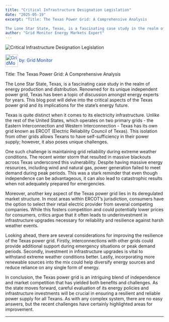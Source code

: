 ```yaml
---
title: "Critical Infrastructure Designation Legislation"
date: "2025-05-19"
excerpt: "Title: The Texas Power Grid: A Comprehensive Analysis

The Lone Star State, Texas, is a fascinating case study in the realm of energy production an..."
author: "Grid Monitor Energy Markets Expert"
---
```





![Critical Infrastructure Designation Legislation](https://blog-images-folder.s3.eu-west-1.amazonaws.com/Critical-Infrastructure-Designation-Legislation.jpg)

<span style="color: #194f90; vertical-align: middle; display: inline;">
  <img src="../assets/gridMonitorAI-icon.png" alt="GridMonitor icon" width="40" style="vertical-align: middle; display: inline;"> by:
  <a href="/" style="color: #194f90; text-decoration: none;">Grid Monitor</a>
</span>

Title: The Texas Power Grid: A Comprehensive Analysis

The Lone Star State, Texas, is a fascinating case study in the realm of energy production and distribution. Renowned for its unique independent power grid, Texas has been a topic of discussion amongst energy experts for years. This blog post will delve into the critical aspects of the Texas power grid and its implications for the state’s energy future.

Texas is quite distinct when it comes to its electricity infrastructure. Unlike the rest of the United States, which operates on two primary grids - the Eastern Interconnection and Western Interconnection - Texas has its own grid known as ERCOT (Electric Reliability Council of Texas). This isolation from other grids allows Texans to have self-sufficiency in their power supply; however, it also poses unique challenges.

One such challenge is maintaining grid reliability during extreme weather conditions. The recent winter storm that resulted in massive blackouts across Texas underscored this vulnerability. Despite having massive energy resources, including wind and natural gas, power generation failed to meet demand during peak periods. This was a stark reminder that even though independence can be advantageous, it can also lead to catastrophic results when not adequately prepared for emergencies.

Moreover, another key aspect of the Texas power grid lies in its deregulated market structure. In most areas within ERCOT’s jurisdiction, consumers have the option to select their retail electric provider from several competing companies. While this fosters competition and could potentially lower prices for consumers, critics argue that it often leads to underinvestment in infrastructure upgrades necessary for reliability and resilience against harsh weather events.

Looking ahead, there are several considerations for improving the resilience of the Texas power grid. Firstly, interconnections with other grids could provide additional support during emergency situations or peak demand periods. Secondly, investment in infrastructure upgrades is vital to withstand extreme weather conditions better. Lastly, incorporating more renewable sources into the mix could help diversify energy sources and reduce reliance on any single form of energy.

In conclusion, the Texas power grid is an intriguing blend of independence and market competition that has yielded both benefits and challenges. As the state moves forward, careful evaluation of its energy policies and infrastructure investments will be crucial in ensuring a resilient and reliable power supply for all Texans. As with any complex system, there are no easy answers, but the recent challenges have certainly highlighted areas for improvement.

---